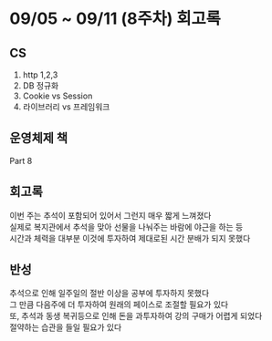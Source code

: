 # 09/05 ~ 09/11 (8주차) 회고록
## CS
1. http 1,2,3
2. DB 정규화
3. Cookie vs Session
4. 라이브러리 vs 프레임워크

## 운영체제 책
Part 8

## 회고록
이번 주는 추석이 포함되어 있어서 그런지 매우 짧게 느껴졌다<br/>
실제로 복지관에서 추석을 맞아 선물을 나눠주는 바람에 야근을 하는 등<br/>
시간과 체력을 대부분 이것에 투자하여 제대로된 시간 분배가 되지 못했다

## 반성
추석으로 인해 일주일의 절반 이상을 공부에 투자하지 못했다<br/>
그 만큼 다음주에 더 투자하여 원래의 페이스로 조절할 필요가 있다<br/>
또, 추석과 동생 복귀등으로 인해 돈을 과투자하여 강의 구매가 어렵게 되었다<br/>
절약하는 습관을 들일 필요가 있다